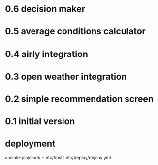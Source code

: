 # 0.6 decision maker

# 0.5 average conditions calculator

# 0.4 airly integration

# 0.3 open weather integration

# 0.2 simple recommendation screen

# 0.1 initial version

# deployment
ansible-playbook -i etc/hosts etc/deploy/deploy.yml
